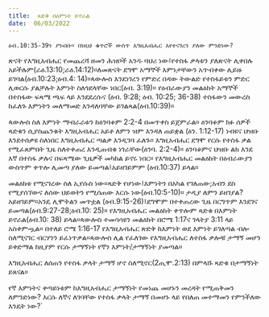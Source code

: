 ```yaml
---
title:  ጻድቅ በዕምነት ይኖራል
date:  06/03/2022
---
```


`ዕብ.10:35-39ን ያንብቡ። በነዚህ ቁጥሮች ውስጥ እግዚአብሔር እየተናገረን ያለው ምንድነው?`

ጽናት የእግዚአብሔር የመጨረሻ ዘመን ሕዝቦች አንዱ ባህሪ ነው፤የተስፋ ቃላቱን ያለጽናት ሊቀበሉ አይችሉም(ራዕ.13:10;ራዕ.14:12)።ለመጽናት ደግሞ አማኞች እምነታቸውን አጥብቀው ሊይዙ ይገባል(ዕብ.10:23;ዕብ.4: 14)።ጳውሎስ እንደነገረን የምድረ በዳው ትውልድ የተስፋይቱን ምድር ሊወርሱ ያልቻሉት እምነት ስለጎደላቸው ነበር(ዕብ. 3:19)። የዕብራውያን መልዕክት አማኞች በተስፋው ፍጻሜ ጫፍ ላይ እንደደረሱና (ዕብ. 9:28; ዕብ. 10:25; 36-38) ተስፋውን መውረስ ከፈለጉ እምነትን መለማመድ እንዳለባቸው ይገልጻል(ዕብ.10:39)።

ጳውሎስ ስለ እምነት ማብራራቱን ከዕንባቆም 2:2-4 በመጥቀስ ይጀምራል። ዕንባቆም ክፉ ሰዎች ጻድቁን ሲያስጨንቁት እግዚአብሔር አይቶ ለምን ዝም እንዳለ ጠይቋል (ዕን. 1:12-17) ነብዩና ህዝቡ እንደተሰቃዩ ስለነበር እግዚአብሔር ጣልቃ እንዲገባ ፈለጉ። እግዚአብሔር ደግሞ የርሱ የተስፋ ቃል የሚፈጸምበት ጊዜ ስለተቀጠረ እንዲጠብቁ ነገራቸው(ዕንባ. 2:2-4)። ዕንባቆምና ህዝቡ ልክ እንደ እኛ በተስፋ ቃሉና በፍጻሜው ጊዜዎች መካከል ይኖሩ ነበር። የእግዚአብሔር መልዕክት በዕብራውያን ውስጥም ቀጥሎ ሊመጣ ያለው ይመጣል፤አይዘገይምም (ዕብ.10:37) ይላል።

መልዕክቱ የሚናገረው ስለ ኢየሱስ ነው።ጻድቅ የሆነው፤እምነትን በአካል የገለጠው;አብን ደስ የሚያሰኘውና ለሰው ህይወትን የሚሰጠው እርሱ ነው(ዕብ.10:5-10)። ታዲያ ለምን ይዘገያል? አይዘገይም።አንዴ ሊሞትልን መጥቷል (ዕብ.9:15-26)፤ደግሞም በተቀጠረው ጊዜ በርግጥም እንደገና ይመጣል(ዕብ.9:27-28;ዕብ.10: 25)። የእግዚአብሔር መልዕክት ቀጥሎም ጻድቁ በእምነት ይኖራል(ዕብ.10: 38) ይላል።ጳውሎስ ተመሳሳዩን መልዕክት በሮሜ 1:17ና ገላትያ 3:11 ላይ አስቀምጧል። በተለይ ሮሜ 1:16-17 የእግዚአብሔር ጽድቅ ከእምነት ወደ እምነት ይገለጣል ብሎ ስለሚናገር ብርሃንን ይፈነጥቃል።ጳውሎስ ሊል የፈለገው የእግዚአብሔር ለተስፋ ቃሎቹ ታማኝ መሆን ይቀድማል ከዚያም የርሱ ታማኝነት የኛን እምነት/ታማኝነት ያመጣል።

እግዚአብሔር ለሰጠን የተስፋ ቃላት ታማኝ ሆኖ ስለሚኖር(2ጢሞ.2:13) በምላሹ ጻድቁ በታማኝነት ይጸናል።

የኛ እምነትና ቀጣይነቱም ከእግዚአብሔር ታማኝነት የመነጨ መሆኑን መረዳት የሚጠቅመን ለምንድነው? እርሱ ለኛና ለገባቸው የተስፋ ቃላት ታማኝ በመሆኑ ላይ የበለጠ መተማመን የምንችለው እንዴት ነው?`